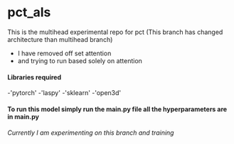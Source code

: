 # pct_als
This is the multihead experimental repo for pct (This branch has changed architecture than multihead branch)
- I have removed off set attention
- and trying to run based solely on attention

#### Libraries required
-'pytorch'
-'laspy'
-'sklearn'
-'open3d'

#### To run this model simply run the main.py file all the hyperparameters are in main.py 
###### Currently I am experimenting on this branch and training 
